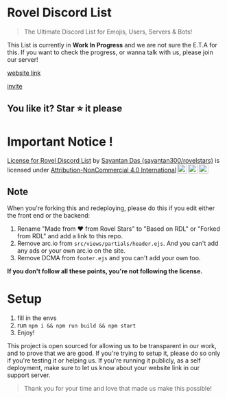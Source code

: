 # Rovel Discord List

> The Ultimate Discord List for Emojis, Users, Servers & Bots!

This List is currently in **Work In Progress** and we are not sure the E.T.A for this. If you want to check the progress, or wanna talk with us, please join our server!

[website link](https://discord.rovelstars.com)

[invite](https://discord.gg/953XCpHbKF)

## You like it? Star ⭐ it  please

# Important Notice !

<p xmlns:cc="http://creativecommons.org/ns#" xmlns:dct="http://purl.org/dc/terms/"><a property="dct:title" rel="cc:attributionURL" href="https://discord.rovelstars.com">License for Rovel Discord List</a> by <a rel="cc:attributionURL dct:creator" property="cc:attributionName" href="https://github.com/sayantan300">Sayantan Das (sayantan300/rovelstars)</a> is licensed under <a href="http://creativecommons.org/licenses/by-nc/4.0/?ref=chooser-v1" target="_blank" rel="license noopener noreferrer" style="display:inline-block;">Attribution-NonCommercial 4.0 International<img style="height:22px!important;margin-left:3px;vertical-align:text-bottom;" src="https://mirrors.creativecommons.org/presskit/icons/cc.svg?ref=chooser-v1"><img style="height:22px!important;margin-left:3px;vertical-align:text-bottom;" src="https://mirrors.creativecommons.org/presskit/icons/by.svg?ref=chooser-v1"><img style="height:22px!important;margin-left:3px;vertical-align:text-bottom;" src="https://mirrors.creativecommons.org/presskit/icons/nc.svg?ref=chooser-v1"></a></p>


## Note

When you're forking this and redeploying, please do this if you edit either the front end or the backend:
1. Rename "Made from ♥️ from Rovel Stars" to "Based on RDL" or "Forked from RDL" and add a link to this repo.
2. Remove arc.io from `src/views/partials/header.ejs`. And you can't add any ads or your own arc.io on the site.
3. Remove DCMA from `footer.ejs` and you can't add your own too.

**If you don't follow all these points, you're not following the license.**

# Setup
1. fill in the envs
2. run `npm i && npm run build && npm start`
3. Enjoy!

This project is open sourced for allowing us to be transparent in our work, and to prove that we are good. If you're trying to setup it, please do so only if you're testing it or helping us.
If you're running it publicly, as a self deployment, make sure to let us know about your website link in our support server.

> Thank you for your time and love that made us make this possible!